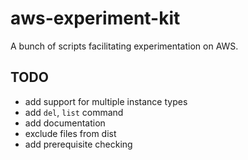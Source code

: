 # aws-experiment-kit
A bunch of scripts facilitating experimentation on AWS.

## TODO

- add support for multiple instance types
- add `del`, `list` command
- add documentation
- exclude files from dist
- add prerequisite checking
